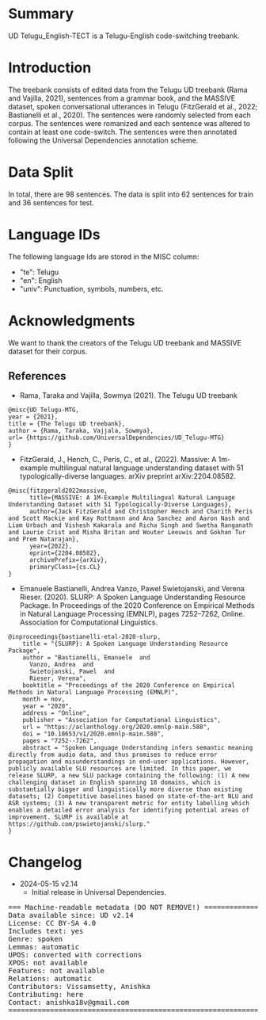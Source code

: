 # Summary

UD Telugu_English-TECT is a Telugu-English code-switching treebank. 

# Introduction

The treebank consists of edited data from the Telugu UD treebank (Rama and Vajilla, 2021), sentences from a grammar book, and the MASSIVE dataset, spoken conversational utterances in Telugu (FitzGerald et al., 2022; Bastianelli et al., 2020). The sentences were randomly selected from each corpus. The sentences were romanized and each sentence was altered to contain at least one code-switch. The sentences were then annotated following the Universal Dependencies annotation scheme. 

# Data Split

In total, there are 98 sentences. The data is split into 62 sentences for train and 36 sentences for test. 

# Language IDs

The following language Ids are stored in the MISC column:

- "te": Telugu
- "en": English
- "univ": Punctuation, symbols, numbers, etc. 

# Acknowledgments

 We want to thank the creators of the Telugu UD treebank and MASSIVE dataset for their corpus. 

## References

* Rama, Taraka and Vajilla, Sowmya (2021). The Telugu UD treebank

```
@misc{UD_Telugu-MTG,
year = {2021},
title = {The Telugu UD treebank},
author = {Rama, Taraka, Vajjala, Sowmya},
url= {https://github.com/UniversalDependencies/UD_Telugu-MTG}
}
```

* FitzGerald, J., Hench, C., Peris, C., et al., (2022). Massive: A 1m-example multilingual natural language understanding dataset with 51 typologically-diverse languages. arXiv preprint arXiv:2204.08582.

```
@misc{fitzgerald2022massive,
      title={MASSIVE: A 1M-Example Multilingual Natural Language Understanding Dataset with 51 Typologically-Diverse Languages}, 
      author={Jack FitzGerald and Christopher Hench and Charith Peris and Scott Mackie and Kay Rottmann and Ana Sanchez and Aaron Nash and Liam Urbach and Vishesh Kakarala and Richa Singh and Swetha Ranganath and Laurie Crist and Misha Britan and Wouter Leeuwis and Gokhan Tur and Prem Natarajan},
      year={2022},
      eprint={2204.08582},
      archivePrefix={arXiv},
      primaryClass={cs.CL}
}
```

* Emanuele Bastianelli, Andrea Vanzo, Pawel Swietojanski, and Verena Rieser. (2020). SLURP: A Spoken Language Understanding Resource Package. In Proceedings of the 2020 Conference on Empirical Methods in Natural Language Processing (EMNLP), pages 7252–7262, Online. Association for Computational Linguistics.

```
@inproceedings{bastianelli-etal-2020-slurp,
    title = "{SLURP}: A Spoken Language Understanding Resource Package",
    author = "Bastianelli, Emanuele  and
      Vanzo, Andrea  and
      Swietojanski, Pawel  and
      Rieser, Verena",
    booktitle = "Proceedings of the 2020 Conference on Empirical Methods in Natural Language Processing (EMNLP)",
    month = nov,
    year = "2020",
    address = "Online",
    publisher = "Association for Computational Linguistics",
    url = "https://aclanthology.org/2020.emnlp-main.588",
    doi = "10.18653/v1/2020.emnlp-main.588",
    pages = "7252--7262",
    abstract = "Spoken Language Understanding infers semantic meaning directly from audio data, and thus promises to reduce error propagation and misunderstandings in end-user applications. However, publicly available SLU resources are limited. In this paper, we release SLURP, a new SLU package containing the following: (1) A new challenging dataset in English spanning 18 domains, which is substantially bigger and linguistically more diverse than existing datasets; (2) Competitive baselines based on state-of-the-art NLU and ASR systems; (3) A new transparent metric for entity labelling which enables a detailed error analysis for identifying potential areas of improvement. SLURP is available at https://github.com/pswietojanski/slurp."
}
```

# Changelog

* 2024-05-15 v2.14
  * Initial release in Universal Dependencies.


<pre>
=== Machine-readable metadata (DO NOT REMOVE!) ================================
Data available since: UD v2.14
License: CC BY-SA 4.0
Includes text: yes
Genre: spoken
Lemmas: automatic
UPOS: converted with corrections
XPOS: not available
Features: not available
Relations: automatic
Contributors: Vissamsetty, Anishka
Contributing: here
Contact: anishka18v@gmail.com
===============================================================================
</pre>

